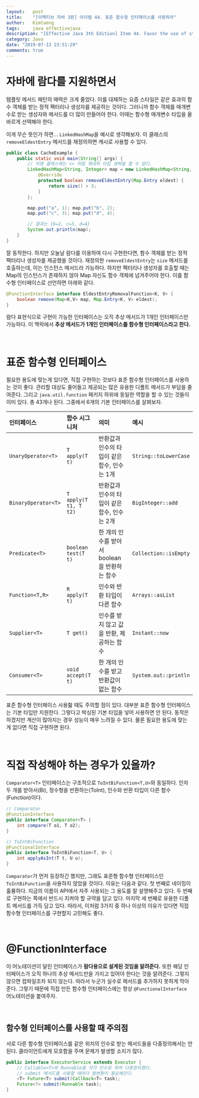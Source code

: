 ```yaml
---
layout:   post
title:    "[이펙티브 자바 3판] 아이템 44. 표준 함수형 인터페이스를 사용하라"
author:   Kimtaeng
tags: 	  java effectivejava
description: "[Effective Java 3th Edition] Item 44. Favor the use of standard functional interfaces" 
category: Java
date: "2019-07-13 23:51:29"
comments: true
---
```


# 자바에 람다를 지원하면서

템플릿 메서드 패턴의 매력은 크게 줄었다. 이를 대체하는 요즘 스타일은 같은 효과의 함수 객체를 받는 정적 팩터리나
생성자를 제공하는 것이다. 그러니까 함수 객체를 매개변수로 받는 생성자와 메서드를 더 많이 만들어야 한다.
이때는 함수형 매개변수 타입을 올바르게 선택해야 한다.

이게 무슨 뜻인가 하면... ```LinkedHashMap```을 예시로 생각해보자. 이 클래스의 ```removeEldestEntry``` 메서드를
재정의하면 캐시로 사용할 수 있다.

```java
public class CacheExample {
    public static void main(String[] args) {
        // 익명 클래스에는 <> 처럼 제네릭 타입 생략을 할 수 없다.
        LinkedHashMap<String, Integer> map = new LinkedHashMap<String, Integer>() {
            @Override
            protected boolean removeEldestEntry(Map.Entry eldest) {
                return size() > 3;
            }
        };

        map.put("a", 1); map.put("b", 2);
        map.put("c", 3); map.put("d", 4);

        // 결과는 {b=2, c=3, d=4}
        System.out.println(map);
    }
}
```

잘 동작한다. 하지만 오늘날 람다를 이용하여 다시 구현한다면, 함수 객체를 받는 정적 팩터리나 생성자를 제공했을 것이다.
재정의한 ```removeEldestEntry```는 ```size``` 메서드를 호출하는데, 이는 인스턴스 메서드라 가능하다.
하지만 팩터리나 생성자를 호출할 때는 Map의 인스턴스가 존재하지 않아 Map 자신도 함수 객체에 넘겨주어야 한다.
이를 함수형 인터페이스로 선언하면 아래와 같다.

```java
@FunctionInterface interface EldestEntryRemovalFunction<K, V> {
    boolean remove(Map<K,V> map, Map.Entry<K, V> eldest);
}
```

람다 표현식으로 구현이 가능한 인터페이스는 오직 추상 메서드가 1개인 인터페이스만 가능하다.
이 맥락에서 **추상 메서드가 1개인 인터페이스를 함수형 인터페이스라고 한다.**

<br/>

# 표준 함수형 인터페이스

필요한 용도에 맞는게 있다면, 직접 구현하는 것보다 표준 함수형 인터페이스를 사용하는 것이 좋다. 관리할 대상도 줄어들고
제공되는 많은 유용한 디폴트 메서드가 부담을 줄여준다. 그리고 ```java.util.function``` 패키지 하위에 동일한 역할을
할 수 있는 것들이 이미 있다. 총 43개나 된다. 그중에서 6개의 기본 인터페이스를 살펴보자.

인터페이스 | 함수 시그니처 | 의미 | 예시
|:--|:--|:--|:--
```UnaryOperator<T>``` | ```T apply(T t)``` | 반환값과 인수의 타입이 같은 함수, 인수는 1개 | ```String::toLowerCase```
```BinaryOperator<T>``` | ```T apply(T t1, T t2)``` | 반환값과 인수의 타입이 같은 함수, 인수는 2개 | ```BigInteger::add```
```Predicate<T>``` | ```boolean test(T t)``` | 한 개의 인수를 받아서 boolean을 반환하는 함수 | ```Collection::isEmpty```
```Function<T,R>``` | ```R apply(T t)``` | 인수와 반환 타입이 다른 함수 | ```Arrays::asList```
```Supplier<T>``` | ```T get()``` | 인수를 받지 않고 값을 반환, 제공하는 함수 | ```Instant::now```
```Consumer<T>``` | ```void accept(T t)``` | 한 개의 인수를 받고 반환값이 없는 함수 | ```System.out::println```

표준 함수형 인터페이스 사용핧 때도 주의할 점이 있다. 대부분 표준 함수형 인터페이스는 기본 타입만 지원한다.
그렇다고 박싱된 기본 타입을 넣어 사용하면 안 된다. 동작은 하겠지만 계산이 많아지는 경우 성능이 매우 느려질 수 있다.
물론 필요한 용도에 맞는 게 없다면 직접 구현하면 된다.

<br/>

# 직접 작성해야 하는 경우가 있을까?

```Comparator<T>``` 인터페이스는 구조적으로 ```ToIntBiFunction<T,U>```와 동일하다. 인자 두 개를 받아서(Bi),
정수형을 반환하는(ToInt), 인수와 반환 타입이 다른 함수(Function)이다.

```java
// Comparator
@FunctionInterface
public interface Comparator<T> {
    int compare(T o1, T o2);
}

// ToIntBiFunction
@FunctionalInterface
public interface ToIntBiFunction<T, U> {
    int applyAsInt(T t, U u);
}
```

```Comparator```가 먼저 등장하긴 했지만, 그래도 표준형 함수형 인터페이스인 ```ToIntBiFunction```을 사용하지 않았을 것이다.
이유는 다음과 같다. 첫 번째로 네이밍이 훌륭하다. 지금의 이름이 API에서 자주 사용되는 그 용도를 잘 설명해주고 있다.
두 번째로 구현하는 쪽에서 반드시 지켜야 할 규약을 담고 있다. 마지막 세 번째로 유용한 디폴트 메서드를 가득 담고 있다.
따라서, 이처럼 3가지 중 하나 이상의 이유가 있다면 직접 함수형 인터페이스를 구현할지 고민해도 좋다.

<br/>

# @FunctionInterface

이 어노테이션이 달린 인터페이스가 **람다용으로 설계된 것임을 알려준다.**
또한 해당 인터페이스가 오직 하나의 추상 메서드만을 가지고 있어야 한다는 것을 알려준다. 그렇지 않으면 컴파일조차 되지 않는다.
따라서 누군가 실수로 메서드를 추가하지 못하게 막아준다.
그렇기 때문에 직접 만든 함수형 인터페이스에는 항상 ```@FunctionalInterface``` 어노테이션을 붙여주자.

<br/>

## 함수형 인터페이스를 사용할 때 주의점

서로 다른 함수형 인터페이스를 같은 위치의 인수로 받는 메서드들을 다중정의해서는 안 된다. 클라이언트에게 모호함을 주며
문제가 발생할 소지가 많다.

```java
public interface ExecutorService extends Executor {
    // Callable<T>와 Runnable을 각각 인수로 하여 다중정의했다.
    // submit 메서드를 사용할 때마다 형변환이 필요해진다.
    <T> Future<T> submit(Callback<T> task);
    Future<?> submit(Runnable task);
}
```